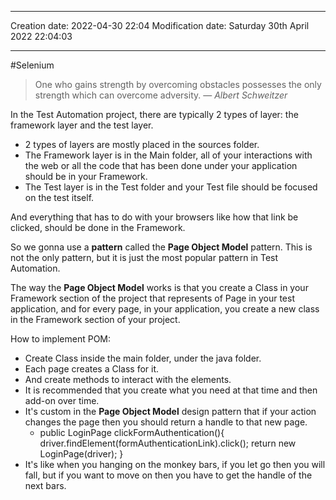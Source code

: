 

----
Creation date: 2022-04-30 22:04
Modification date: Saturday 30th April 2022 22:04:03

----

#Selenium 

> One who gains strength by overcoming obstacles possesses the only strength which can overcome adversity.
> — <cite>Albert Schweitzer</cite>

In the Test Automation project, there are typically 2 types of layer: the framework layer and the test layer.

-   2 types of layers are mostly placed in the sources folder.
-   The Framework layer is in the Main folder, all of your interactions with the web or all the code that has been done under your application should be in your Framework.
-   The Test layer is in the Test folder and your Test file should be focused on the test itself.

And everything that has to do with your browsers like how that link be clicked, should be done in the Framework.

So we gonna use a **pattern** called the **Page Object Model** pattern. This is not the only pattern, but it is just the most popular pattern in Test Automation.

The way the **Page Object Model** works is that you create a Class in your Framework section of the project that represents of Page in your test application, and for every page, in your application, you create a new class in the Framework section of your project.

How to implement POM:

-   Create Class inside the main folder, under the java folder.
-   Each page creates a Class for it.
-   And create methods to interact with the elements.
-   It is recommended that you create what you need at that time and then add-on over time.
-   It's custom in the **Page Object Model** design pattern that if your action changes the page then you should return a handle to that new page.
    -   public LoginPage clickFormAuthentication(){ driver.findElement(formAuthenticationLink).click(); return new LoginPage(driver); }
-   It's like when you hanging on the monkey bars, if you let go then you will fall, but if you want to move on then you have to get the handle of the next bars.